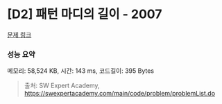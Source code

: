 # [D2] 패턴 마디의 길이 - 2007 

[문제 링크](https://swexpertacademy.com/main/code/problem/problemDetail.do?contestProbId=AV5P1kNKAl8DFAUq) 

### 성능 요약

메모리: 58,524 KB, 시간: 143 ms, 코드길이: 395 Bytes



> 출처: SW Expert Academy, https://swexpertacademy.com/main/code/problem/problemList.do